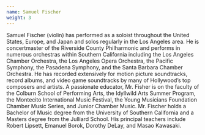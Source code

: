 ```yaml
---
name: Samuel Fischer
weight: 3
---
```


Samuel Fischer (violin) has performed as a soloist throughout the United States, Europe, and Japan and solos regularly in the Los Angeles area. He is concertmaster of the Riverside County Philharmonic and performs in numerous orchestras within Southern California including the Los Angeles Chamber Orchestra, the Los Angeles Opera Orchestra, the Pacific Symphony, the Pasadena Symphony, and the Santa Barbara Chamber Orchestra. He has recorded extensively for motion picture soundtracks, record albums, and video game soundtracks by many of Hollywood’s top composers and artists. A passionate educator, Mr. Fisher is on the faculty of the Colburn School of Performing Arts, the Idyllwild Arts Summer Program, the Montecito International Music Festival, the Young Musicians Foundation Chamber Music Series, and Junior Chamber Music. Mr. Fischer holds a Bachelor of Music degree from the University of Southern California and a Masters degree from the Julliard School. His principal teachers include Robert Lipsett, Emanuel Borok, Dorothy DeLay, and Masao Kawasaki. 
